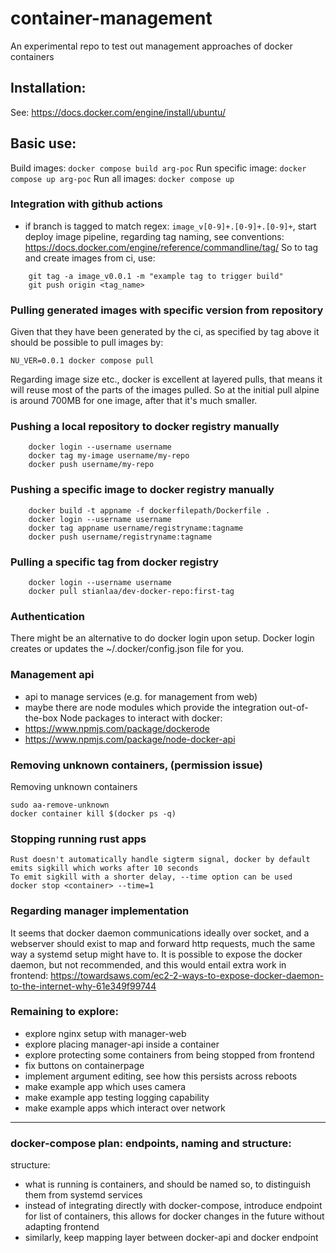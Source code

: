 # container-management
An experimental repo to test out management approaches of docker containers 

## Installation:
See: https://docs.docker.com/engine/install/ubuntu/

## Basic use:

Build images: `docker compose build arg-poc`
Run specific image: `docker compose up arg-poc`
Run all images: `docker compose up`

### Integration with github actions
- if branch is tagged to match regex: `image_v[0-9]+.[0-9]+.[0-9]+`, start deploy image pipeline, regarding tag naming, see conventions: https://docs.docker.com/engine/reference/commandline/tag/
So to tag and create images from ci, use:
```
    git tag -a image_v0.0.1 -m "example tag to trigger build"
    git push origin <tag_name>
```

### Pulling generated images with specific version from repository
Given that they have been generated by the ci, as specified by tag above it should be possible to pull images by:
```
NU_VER=0.0.1 docker compose pull
```

Regarding image size etc., docker is excellent at layered pulls, that means it will reuse most of the parts of the images pulled. So at the initial pull alpine is around 700MB for one image, after that it's much smaller.

### Pushing a local repository to docker registry manually
```
    docker login --username username
    docker tag my-image username/my-repo
    docker push username/my-repo
```

### Pushing a specific image to docker registry manually
```
    docker build -t appname -f dockerfilepath/Dockerfile .
    docker login --username username
    docker tag appname username/registryname:tagname
    docker push username/registryname:tagname
```

### Pulling a specific tag from docker registry
``` 
    docker login --username username
    docker pull stianlaa/dev-docker-repo:first-tag
```

### Authentication
There might be an alternative to do docker login upon setup. Docker login creates or updates the ~/.docker/config.json file for you.

### Management api
- api to manage services (e.g. for management from web)
- maybe there are node modules which provide the integration out-of-the-box
Node packages to interact with docker:
- https://www.npmjs.com/package/dockerode
- https://www.npmjs.com/package/node-docker-api

### Removing unknown containers, (permission issue)
Removing unknown containers
```
sudo aa-remove-unknown
docker container kill $(docker ps -q)
```

### Stopping running rust apps
```
Rust doesn't automatically handle sigterm signal, docker by default emits sigkill which works after 10 seconds
To emit sigkill with a shorter delay, --time option can be used
docker stop <container> --time=1
```

### Regarding manager implementation
It seems that docker daemon communications ideally over socket, and a webserver should exist to map and forward http requests, much the same way a systemd setup might have to.
It is possible to expose the docker daemon, but not recommended, and this would entail extra work in frontend: https://towardsaws.com/ec2-2-ways-to-expose-docker-daemon-to-the-internet-why-61e349f99744

### Remaining to explore:
- explore nginx setup with manager-web
- explore placing manager-api inside a container
- explore protecting some containers from being stopped from frontend
- fix buttons on containerpage
- implement argument editing, see how this persists across reboots
- make example app which uses camera
- make example app testing logging capability
- make example apps which interact over network

---
### docker-compose plan: endpoints, naming and structure:
structure:
- what is running is containers, and should be named so, to distinguish them from systemd services
- instead of integrating directly with docker-compose, introduce endpoint for list of containers, this allows for docker changes in the future without adapting frontend
- similarly, keep mapping layer between docker-api and docker endpoint